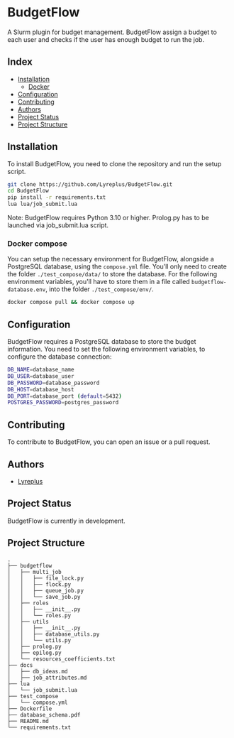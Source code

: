 # BudgetFlow

A Slurm plugin for budget management.
BudgetFlow assign a budget to each user and checks if the user has enough budget to run the job.

## Index

- [Installation](#installation)
    - [Docker](#docker)
- [Configuration](#configuration)
- [Contributing](#contributing)
- [Authors](#authors)
- [Project Status](#project-status)
- [Project Structure](#project-structure)

## Installation

To install BudgetFlow, you need to clone the repository and run the setup script.

```bash
git clone https://github.com/Lyreplus/BudgetFlow.git
cd BudgetFlow
pip install -r requirements.txt
lua lua/job_submit.lua
```

Note: BudgetFlow requires Python 3.10 or higher.
Prolog.py has to be launched via job_submit.lua script.

### Docker compose

You can setup the necessary environment for BudgetFlow, alongside a PostgreSQL database, using the <code>compose.yml</code> file. You'll only need to create the folder <code>./test_compose/data/</code> to store the database.
For the following environment variables, you'll have to store them in a file called <code>budgetflow-database.env</code>, into the folder <code>./test_compose/env/</code>.

```bash
docker compose pull && docker compose up
```

## Configuration

BudgetFlow requires a PostgreSQL database to store the budget information.
You need to set the following environment variables, to configure the database connection:

```bash
DB_NAME=database_name
DB_USER=database_user
DB_PASSWORD=database_password
DB_HOST=database_host
DB_PORT=database_port (default=5432)
POSTGRES_PASSWORD=postgres_password
```

## Contributing

To contribute to BudgetFlow, you can open an issue or a pull request.

## Authors

- [Lyreplus](https://github.com/Lyreplus)

## Project Status

BudgetFlow is currently in development.

## Project Structure

```
.
├── budgetflow
│   ├── multi_job
│   │   ├── file_lock.py
│   │   ├── flock.py
│   │   ├── queue_job.py
│   │   └── save_job.py
│   ├── roles
│   │   ├── __init__.py
│   │   └── roles.py
│   ├── utils 
│   │   ├── __init__.py
│   │   ├── database_utils.py
│   │   └── utils.py
│   ├── prolog.py
│   ├── epilog.py
│   └── resources_coefficients.txt
├── docs
│   ├── db_ideas.md
│   ├── job_attributes.md
├── lua
│   └── job_submit.lua
├── test_compose
│   └── compose.yml
├── Dockerfile
├── database_schema.pdf
├── README.md
└── requirements.txt
```

